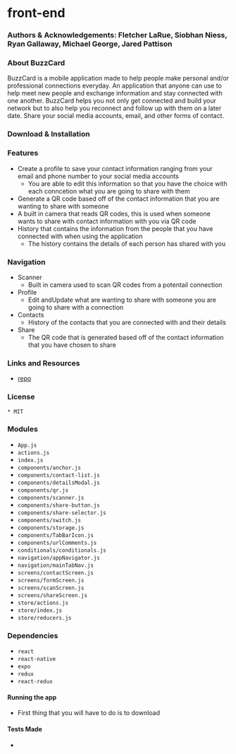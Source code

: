 # front-end

### Authors & Acknowledgements: Fletcher LaRue, Siobhan Niess, Ryan Gallaway, Michael George, Jared Pattison

### About BuzzCard
BuzzCard is a mobile application made to help people make personal and/or professional connections everyday. An application that anyone can use to help meet new people and exchange information and stay connected with one another. BuzzCard helps you not only get connected and build your network but to also help you reconnect and follow up with them on a later date. Share your social media accounts, email, and other forms of contact.

### Download & Installation

### Features
* Create a profile to save your contact information ranging from your email and phone number to your social media accounts
  * You are able to edit this information so that you have the choice with each conncetion what you are going to share with them 
* Generate a QR code based off of the contact information that you are wanting to share with someone
* A built in camera that reads QR codes, this is used when someone wants to share with contact information with you via QR code
* History that contains the information from the people that you have connected with when using the application 
  * The history contains the details of each person has shared with you

### Navigation
* Scanner
  * Built in camera used to scan QR codes from a potentail connection
* Profile
  * Edit andUpdate what are wanting to share with someone you are going to share with a connection
* Contacts
  * History of the contacts that you are connected with and their details
* Share 
  * The QR code that is generated based off of the contact information that you have chosen to share 

### Links and Resources
* [repo](https://github.com/401-final-project/front-end)

### License
    * MIT

### Modules
* `App.js`
* `actions.js`
* `index.js`
* `components/anchor.js`
* `components/contact-list.js`
* `components/detailsModal.js`
* `components/qr.js`
* `components/scanner.js`
* `components/share-button.js`
* `components/share-selector.js`
* `components/switch.js`
* `components/storage.js`
* `components/TabBarIcon.js`
* `components/urlComments.js`
* `conditionals/conditionals.js`
* `navigation/appNavigator.js`
* `navigation/mainTabNav.js`
* `screens/contactScreen.js`
* `screens/formScreen.js`
* `screens/scanScreen.js`
* `screens/shareScreen.js`
* `store/actions.js`
* `store/index.js`
* `store/reducers.js`

### Dependencies
* `react`
* `react-native`
* `expo`
* `redux`
* `react-redux`

#### Running the app
* First thing that you will have to do is to download 
  
#### Tests Made
* 